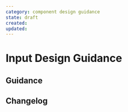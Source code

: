 ```yaml
---
category: component design guidance
state: draft
created: 
updated: 
---
```


# Input Design Guidance

## Guidance

## Changelog
